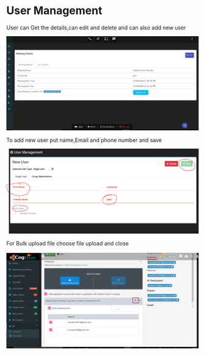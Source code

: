 # User Management

User can Get the details,can edit and delete and can also add new user

![](.gitbook/assets/image%20%2818%29.png)

To add new user put name,Email and phone number and save

![](.gitbook/assets/image%20%28235%29.png)

For Bulk upload file choose file upload and close

![](.gitbook/assets/image%20%28170%29.png)

